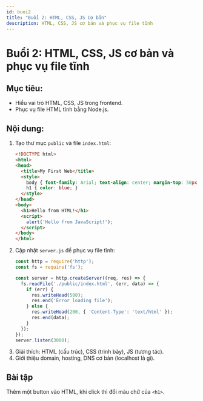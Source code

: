 ```yaml
---
id: buoi2
title: "Buổi 2: HTML, CSS, JS Cơ bản"
description: HTML, CSS, JS cơ bản và phục vụ file tĩnh
---
```


# Buổi 2: HTML, CSS, JS cơ bản và phục vụ file tĩnh

## Mục tiêu:
  - Hiểu vai trò HTML, CSS, JS trong frontend.
  - Phục vụ file HTML tĩnh bằng Node.js.
## Nội dung:
  1. Tạo thư mục `public` và file `index.html`:
     ```html
     <!DOCTYPE html>
     <html>
     <head>
       <title>My First Web</title>
       <style>
         body { font-family: Arial; text-align: center; margin-top: 50px; }
         h1 { color: blue; }
       </style>
     </head>
     <body>
       <h1>Hello from HTML!</h1>
       <script>
         alert('Hello from JavaScript!');
       </script>
     </body>
     </html>
     ```
  2. Cập nhật `server.js` để phục vụ file tĩnh:
     ```javascript
     const http = require('http');
     const fs = require('fs');

     const server = http.createServer((req, res) => {
       fs.readFile('./public/index.html', (err, data) => {
         if (err) {
           res.writeHead(500);
           res.end('Error loading file');
         } else {
           res.writeHead(200, { 'Content-Type': 'text/html' });
           res.end(data);
         }
       });
     });
     server.listen(3000);
     ```
  3. Giải thích: HTML (cấu trúc), CSS (trình bày), JS (tương tác).
  4. Giới thiệu domain, hosting, DNS cơ bản (localhost là gì).
## Bài tập

Thêm một button vào HTML, khi click thì đổi màu chữ của `<h1>`.
